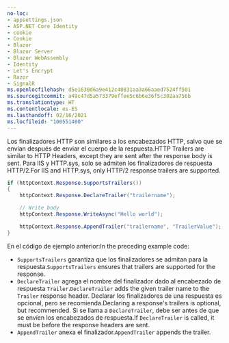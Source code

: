 ```yaml
---
no-loc:
- appsettings.json
- ASP.NET Core Identity
- cookie
- Cookie
- Blazor
- Blazor Server
- Blazor WebAssembly
- Identity
- Let's Encrypt
- Razor
- SignalR
ms.openlocfilehash: d5e1630d6a9e412c40831aa3a66aaed7524ff501
ms.sourcegitcommit: a49c47d5a573379effee5c6b6e36f5c302aa756b
ms.translationtype: HT
ms.contentlocale: es-ES
ms.lasthandoff: 02/16/2021
ms.locfileid: "100551400"
---
```

<span data-ttu-id="70fc3-101">Los finalizadores HTTP son similares a los encabezados HTTP, salvo que se envían después de enviar el cuerpo de la respuesta.</span><span class="sxs-lookup"><span data-stu-id="70fc3-101">HTTP Trailers are similar to HTTP Headers, except they are sent after the response body is sent.</span></span> <span data-ttu-id="70fc3-102">Para IIS y HTTP.sys, solo se admiten los finalizadores de respuesta HTTP/2.</span><span class="sxs-lookup"><span data-stu-id="70fc3-102">For IIS and HTTP.sys, only HTTP/2 response trailers are supported.</span></span>

```csharp
if (httpContext.Response.SupportsTrailers())
{
    httpContext.Response.DeclareTrailer("trailername"); 

    // Write body
    httpContext.Response.WriteAsync("Hello world");

    httpContext.Response.AppendTrailer("trailername", "TrailerValue");
}
```

<span data-ttu-id="70fc3-103">En el código de ejemplo anterior:</span><span class="sxs-lookup"><span data-stu-id="70fc3-103">In the preceding example code:</span></span>

* <span data-ttu-id="70fc3-104">`SupportsTrailers` garantiza que los finalizadores se admitan para la respuesta.</span><span class="sxs-lookup"><span data-stu-id="70fc3-104">`SupportsTrailers` ensures that trailers are supported for the response.</span></span>
* <span data-ttu-id="70fc3-105">`DeclareTrailer` agrega el nombre del finalizador dado al encabezado de respuesta `Trailer`.</span><span class="sxs-lookup"><span data-stu-id="70fc3-105">`DeclareTrailer` adds the given trailer name to the `Trailer` response header.</span></span> <span data-ttu-id="70fc3-106">Declarar los finalizadores de una respuesta es opcional, pero se recomienda.</span><span class="sxs-lookup"><span data-stu-id="70fc3-106">Declaring a response's trailers is optional, but recommended.</span></span> <span data-ttu-id="70fc3-107">Si se llama a `DeclareTrailer`, debe ser antes de que se envíen los encabezados de respuesta.</span><span class="sxs-lookup"><span data-stu-id="70fc3-107">If `DeclareTrailer` is called, it must be before the response headers are sent.</span></span>
* <span data-ttu-id="70fc3-108">`AppendTrailer` anexa el finalizador.</span><span class="sxs-lookup"><span data-stu-id="70fc3-108">`AppendTrailer` appends the trailer.</span></span>
